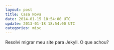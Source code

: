 ```yaml
---
layout: post
title: Casa Nova
date: 2014-01-15 18:54:00 UTC
update: 2013-01-18 18:54:00 UTC
categories: misc
---
```


Resolvi migrar meu site para Jekyll. O que achou?
